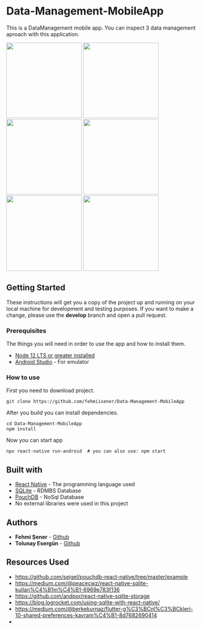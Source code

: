 # Data-Management-MobileApp

This is a DataManagement mobile app. You can inspect 3 data management aproach with this application.

<img src="/screenshots/1.jpeg" width="200"> <img src="/screenshots/2.jpeg" width="200"> <img src="/screenshots/3.jpeg" width="200"> <img src="/screenshots/4.jpeg" width="200"> <img src="/screenshots/5.jpeg" width="200"> <img src="/screenshots/6.jpeg" width="200"> 

## Getting Started

These instructions will get you a copy of the project up and running on your local machine for development and testing purposes. If you want to make a change, please use the **develop** branch and open a pull request.

### Prerequisites

The things you will need in order to use the app and how to install them.

- [Node 12 LTS or greater installed](https://nodejs.org/en/download/)
- [Android Studio](https://developer.android.com/studio) - For emulator

### How to use
First you need to download project.
```
git clone https://github.com/fehmiisener/Data-Management-MobileApp
```
After you build you can install dependencies.
```
cd Data-Management-MobileApp
npm install
```
Now you can start app
```
npx react-native run-android  # you can also use: npm start
```

## Built with

* [React Native](https://reactnative.dev/) - The programming language used
* [SQLite](https://www.sqlite.org/index.html) - RDMBS Database
* [PouchDB](https://pouchdb.com/) - NoSql Database
* No external libraries were used in this project

## Authors

* **Fehmi Şener** - [Github](https://github.com/fehmiisener)
* **Tolunay Esergün** - [Github](https://github.com/tolunayesergun)

## Resources Used

* https://github.com/seigel/pouchdb-react-native/tree/master/example
* https://medium.com/@peacecwz/react-native-sqlite-kullan%C4%B1m%C4%B1-6969e783f136
* https://github.com/andpor/react-native-sqlite-storage
* https://blog.logrocket.com/using-sqlite-with-react-native/
* https://medium.com/@berkekurnaz/flutter-g%C3%BCnl%C3%BCkleri-10-shared-preferences-kavram%C4%B1-8d7682690414
* 
